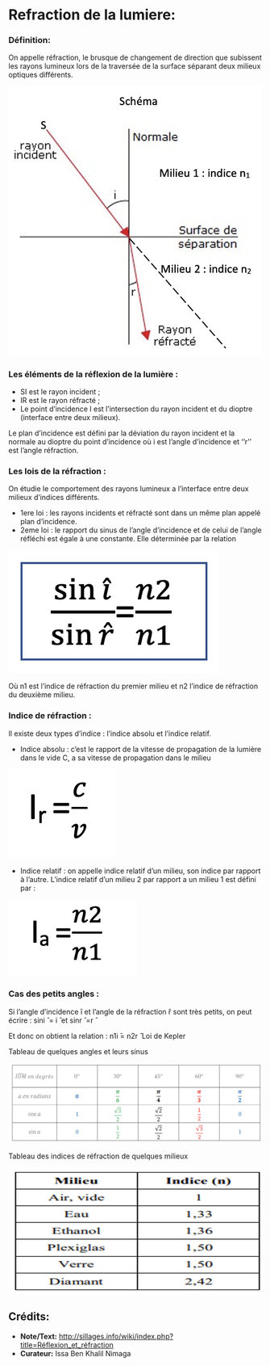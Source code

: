 # Refraction de la lumiere:

### Définition: 
On appelle réfraction, le brusque de changement de direction que subissent les rayons lumineux lors de la traversée de la surface séparant deux milieux optiques différents.

![](https://raw.githubusercontent.com/inimaga/Karandoula-File-Repo/main/Images/G10/Physique/10.2.1.1.2.A.png)
                      
### Les éléments de la réflexion de la lumière :
* SI est le rayon incident ; 
* IR est le rayon réfracté ;
* Le point d’incidence I est l’intersection du rayon incident et du dioptre (interface entre deux milieux).

Le plan d’incidence est défini par la déviation du rayon incident et la normale au dioptre du point d’incidence où i est l’angle d’incidence et ‘’r’’ est l’angle réfraction.

### Les lois de la réfraction :  
On étudie le comportement des rayons lumineux a l’interface entre deux milieux d’indices différents.
* 1ere loi : les rayons incidents et réfracté sont dans un même plan appelé plan d’incidence.
* 2eme loi : le rapport du sinus de l’angle d’incidence et de celui de l’angle réfléchi est égale à une constante. Elle déterminée par la relation 

![](https://raw.githubusercontent.com/inimaga/Karandoula-File-Repo/main/Images/G10/Physique/10.2.1.1.2.B.png)

 Où n1 est l’indice de réfraction du premier milieu et n2 l’indice de réfraction du deuxième milieu.

### Indice de réfraction :
Il existe deux types d’indice : l’indice absolu et l’indice relatif.
* Indice absolu : c’est le rapport de la vitesse de propagation de la lumière dans le vide C, a   sa vitesse de propagation dans le milieu

![](https://raw.githubusercontent.com/inimaga/Karandoula-File-Repo/main/Images/G10/Physique/10.2.1.1.2.C.png)

* Indice relatif : on appelle indice relatif d’un milieu, son indice par rapport à l’autre. L’indice relatif d’un milieu 2 par rapport a un milieu 1 est défini par :

![](https://raw.githubusercontent.com/inimaga/Karandoula-File-Repo/main/Images/G10/Physique/10.2.1.1.2.D.png)


### Cas des petits angles :

Si l’angle d’incidence ȋ et l’angle de la réfraction ȓ sont très petits, on peut écrire :
sin⁡i ̂ = i ̂ et  sin⁡r ̂ =r ̂

Et donc on obtient la relation :        n1i ̂= n2r ̂      Loi de Kepler 



Tableau de quelques angles et leurs sinus

![](https://raw.githubusercontent.com/inimaga/Karandoula-File-Repo/main/Images/G10/Physique/10.2.1.1.2.E.png)

Tableau des indices de réfraction de quelques milieux
 
 ![](https://raw.githubusercontent.com/inimaga/Karandoula-File-Repo/main/Images/G10/Physique/10.2.1.1.2.F.png)

## Crédits:

- **Note/Text:**  http://sillages.info/wiki/index.php?title=Réflexion_et_réfraction
- **Curateur:**  Issa Ben Khalil Nimaga
